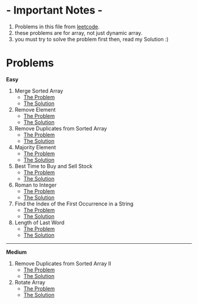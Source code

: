 # - Important Notes -
1. Problems in this file from [leetcode](https://leetcode.com/studyplan/top-interview-150/).
2. these problems are for array, not just dynamic array.
3. you must try to solve the problem first then, read my Solution :)
# Problems
**Easy**
1. Merge Sorted Array
   * [The Problem](https://leetcode.com/problems/merge-sorted-array/)
   * [The Solution](https://leetcode.com/problems/merge-sorted-array/solutions/4604180/beats-100-solve-merge-sorted-array)
2. Remove Element
   * [The Problem](https://leetcode.com/problems/remove-element/)
   * [The Solution](https://leetcode.com/problems/remove-element/solutions/4633283/best-100-c-simple-solution)
3. Remove Duplicates from Sorted Array
   * [The Problem](https://leetcode.com/problems/remove-duplicates-from-sorted-array/)
   * [The Solution](https://leetcode.com/problems/remove-duplicates-from-sorted-array/solutions/4637858/simple-solution-beginner-friendly)
4. Majority Element
    * [The Problem](https://leetcode.com/problems/majority-element/)
    * [The Solution](https://leetcode.com/problems/majority-element/solutions/3676530/3-method-s-beats-100-c-java-python-beginner-friendly)
5. Best Time to Buy and Sell Stock
    * [The Problem](https://leetcode.com/problems/best-time-to-buy-and-sell-stock/)
    * [The Solution](https://leetcode.com/problems/best-time-to-buy-and-sell-stock/submissions/1166535077?envType=study-plan-v2&envId=top-interview-150)
6. Roman to Integer
    * [The Problem](https://leetcode.com/problems/roman-to-integer/)
    * [The Solution](https://leetcode.com/problems/roman-to-integer/submissions/1167871562?envType=study-plan-v2&envId=top-interview-150)
7. Find the Index of the First Occurrence in a String
    * [The Problem](https://leetcode.com/problems/find-the-index-of-the-first-occurrence-in-a-string/)
    * [The Solution](https://leetcode.com/problems/find-the-index-of-the-first-occurrence-in-a-string/submissions/1172674462?envType=study-plan-v2&envId=top-interview-150)
8. Length of Last Word
    * [The Problem](https://leetcode.com/problems/length-of-last-word/)
    * [The Solution](https://leetcode.com/problems/longest-common-prefix/solutions/4182958/java-c-python-beats-100-beginner-s-friendly)
---
**Medium**
1. Remove Duplicates from Sorted Array II
    * [The Problem](https://leetcode.com/problems/remove-duplicates-from-sorted-array-ii/)
    * [The Solution](https://leetcode.com/problems/remove-duplicates-from-sorted-array-ii/submissions/1160038364)
2. Rotate Array
    * [The Problem](https://leetcode.com/problems/rotate-array/)
    * [The Solution](https://leetcode.com/problems/rotate-array/submissions/1166156967?envType=study-plan-v2&envId=top-interview-150)
